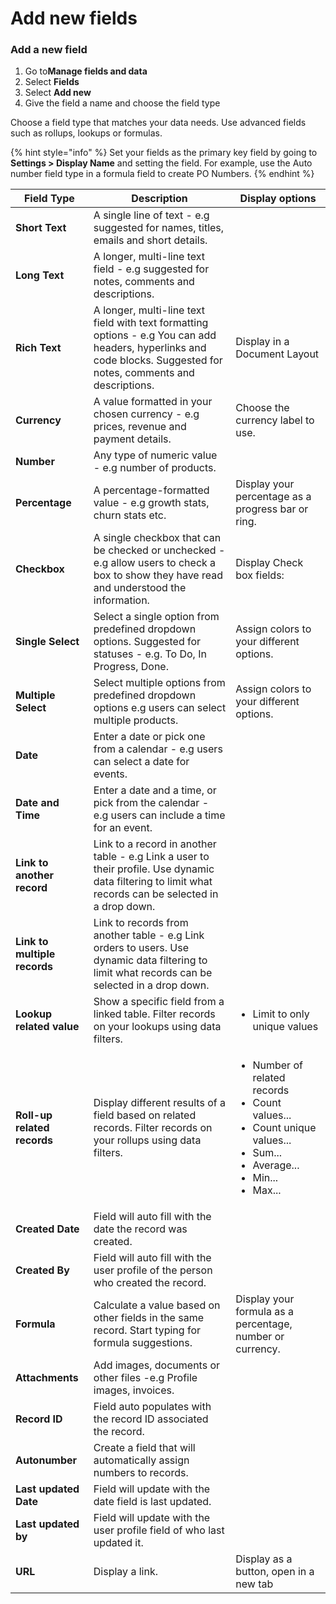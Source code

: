 # Add new fields

### Add a new field

1. Go to<img src="https://3670244749-files.gitbook.io/~/files/v0/b/gitbook-x-prod.appspot.com/o/spaces%2F6QaGf7ZvNU2Re8mlQTaJ%2Fuploads%2FhTZDNl1iTPyTpvylyDfe%2FCleanShot%202024-04-02%20at%2009.08.24%402x.png?alt=media&#x26;token=5d8077d2-064e-4f87-bd6e-d2b09f9b3e98" alt="" data-size="line">**Manage fields and data**
2. Select **Fields**
3. Select **Add new**
4. Give the field a name and choose the field type&#x20;

Choose a field type that matches your data needs. Use advanced fields such as rollups, lookups or formulas.&#x20;

{% hint style="info" %}
Set your fields as the primary key field by going to **Settings > Display Name** and setting the field. For example, use the Auto number field type in a formula field to create PO Numbers.
{% endhint %}

<table data-full-width="true"><thead><tr><th>Field Type</th><th>Description</th><th>Display options</th></tr></thead><tbody><tr><td><strong>Short Text</strong></td><td>A single line of text - e.g suggested for names, titles, emails and short details.</td><td></td></tr><tr><td><strong>Long Text</strong></td><td>A longer, multi-line text field - e.g suggested for notes, comments and descriptions.</td><td></td></tr><tr><td><strong>Rich Text</strong></td><td>A longer, multi-line text field with text formatting options - e.g You can add headers, hyperlinks and code blocks. Suggested for notes, comments and descriptions.</td><td>Display in a Document Layout</td></tr><tr><td><strong>Currency</strong></td><td>A value formatted in your chosen currency - e.g prices, revenue and payment details.</td><td>Choose the currency label to use. </td></tr><tr><td><strong>Number</strong></td><td>Any type of numeric value - e.g number of products.</td><td></td></tr><tr><td><strong>Percentage</strong></td><td>A percentage-formatted value - e.g growth stats, churn stats etc.</td><td>Display your percentage as a progress bar or ring.</td></tr><tr><td><strong>Checkbox</strong></td><td>A single checkbox that can be checked or unchecked - e.g allow users to check a box to show they have read and understood the information.</td><td>Display Check box fields: </td></tr><tr><td><strong>Single Select</strong></td><td>Select a single option from predefined dropdown options. Suggested for statuses - e.g. To Do, In Progress, Done.</td><td>Assign colors to your different options. </td></tr><tr><td><strong>Multiple Select</strong></td><td>Select multiple options from predefined dropdown options e.g users can select multiple products.</td><td>Assign colors to your different options. </td></tr><tr><td><strong>Date</strong></td><td>Enter a date or pick one from a calendar - e.g users can select a date for events.</td><td></td></tr><tr><td><strong>Date and Time</strong></td><td>Enter a date and a time, or pick from the calendar - e.g users can include a time for an event.</td><td></td></tr><tr><td><strong>Link to another record</strong></td><td>Link to a record in another table - e.g Link a user to their profile. Use dynamic data filtering to limit what records can be selected in a drop down. </td><td></td></tr><tr><td><strong>Link to multiple records</strong></td><td>Link to records from another table - e.g Link orders to users. Use dynamic data filtering to limit what records can be selected in a drop down. </td><td></td></tr><tr><td><strong>Lookup related value</strong></td><td>Show a specific field from a linked table. Filter records on your lookups using data filters. </td><td><ul><li>Limit to only unique values</li></ul></td></tr><tr><td><strong>Roll-up related records</strong></td><td>Display different results of a field based on related records. Filter records on your rollups using data filters.</td><td><ul><li>Number of related records</li><li>Count values...</li><li>Count unique values...</li><li>Sum...</li><li>Average...</li><li>Min...</li><li>Max...</li></ul></td></tr><tr><td><strong>Created Date</strong></td><td>Field will auto fill with the date the record was created.</td><td></td></tr><tr><td><strong>Created By</strong></td><td>Field will auto fill with the user profile of the person who created the record.</td><td></td></tr><tr><td><strong>Formula</strong></td><td>Calculate a value based on other fields in the same record. Start typing for formula suggestions.</td><td>Display your formula as a percentage, number or currency.</td></tr><tr><td><strong>Attachments</strong></td><td>Add images, documents or other files -e.g Profile images, invoices.</td><td></td></tr><tr><td><strong>Record ID</strong></td><td>Field auto populates with the record ID associated the record. </td><td></td></tr><tr><td><strong>Autonumber</strong></td><td>Create a field that will automatically assign numbers to records. </td><td></td></tr><tr><td><strong>Last updated Date</strong></td><td>Field will update with the date field is last updated. </td><td></td></tr><tr><td><strong>Last updated by</strong></td><td>Field will update with the user profile field of who last updated it.</td><td></td></tr><tr><td><strong>URL</strong></td><td>Display a link. </td><td>Display as a button, open in a new tab</td></tr></tbody></table>
